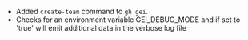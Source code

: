 - Added `create-team` command to `gh gei`.
- Checks for an environment variable GEI_DEBUG_MODE and if set to 'true' will emit additional data in the verbose log file